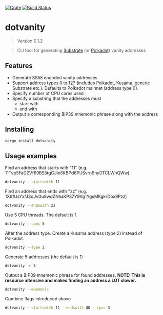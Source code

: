 [![Crate](https://img.shields.io/crates/v/dotvanity.svg)](https://crates.io/crates/dotvanity)
[![Build Status](https://travis-ci.com/hukkinj1/dotvanity.svg?branch=master)](https://travis-ci.com/hukkinj1/dotvanity)
# dotvanity

<!--- Don't edit the version line below manually. Let bump2version do it for you. -->
> Version 0.1.2

> CLI tool for generating [Substrate](https://substrate.dev/) (or [Polkadot](https://polkadot.network/)) vanity addresses


## Features
* Generate SS58 encoded vanity addresses
* Support address types 0 to 127 (includes Polkadot, Kusama, generic Substrate etc.). Defaults to Polkadot mainnet (address type 0).
* Specify number of CPU cores used
* Specify a substring that the addresses must
    * start with
    * end with
* Output a corresponding BIP39 mnemonic phrase along with the address

## Installing
```bash
cargo install dotvanity
```

## Usage examples
Find an address that starts with "11" (e.g. 11Tvp5FaD2Vf69BS5tgGJio8KBPd6PUSvrn9nyDTCLWnQWw)
```bash
dotvanity --startswith 11
```

Find an address that ends with "zz" (e.g. 1X9fUsYxfJ3qJvGu9wdZNhaKP37Y9Vg1YgsMKgkrDox9Pzz)
```bash
dotvanity --endswith zz
```

Use 5 CPU threads. The default is 1.
```bash
dotvanity --cpus 5
```

Alter the address type. Create a Kusama address (type 2) instead of Polkadot.
```bash
dotvanity --type 2
```

Generate 5 addresses (the default is 1)
```bash
dotvanity -n 5
```

Output a BIP39 mnemonic phrase for found addresses. **NOTE: This is resource intensive and makes finding an address a LOT slower.**
```bash
dotvanity --mnemonic
```

Combine flags introduced above
```bash
dotvanity --startswith 11 --endswith QQ --cpus 3
```
